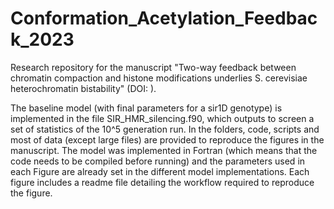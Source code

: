 # Conformation_Acetylation_Feedback_2023
Research repository for the manuscript "Two-way feedback between chromatin compaction and histone modifications underlies S. cerevisiae heterochromatin bistability" (DOI: ).

The baseline model (with final parameters for a sir1D genotype) is implemented in the file SIR_HMR_silencing.f90, which outputs to screen a set of statistics of the 10^5 generation run. In the folders, code, scripts and most of data (except large files) are provided  to reproduce the figures in the manuscript. The model was implemented in Fortran (which means that the code needs to be compiled before running) and the parameters used in each Figure are already set in the different model implementations. Each figure includes a readme file detailing the workflow required to reproduce the figure.

